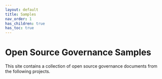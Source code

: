 ```yaml
---
layout: default
title: Samples
nav_order: 1
has_children: true
has_toc: true
---
```

[//]: # (SPDX-License-Identifier: CC-BY-4.0)

# Open Source Governance Samples

This site contains a collection of open source governance documents from the following projects.
